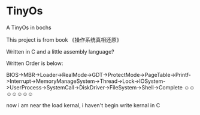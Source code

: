 # TinyOs
A TinyOs in bochs

This project is from book 《操作系统真相还原》

Written in C and a little assembly language?

Written Order is below:

BIOS->MBR->Loader->RealMode->GDT->ProtectMode->PageTable->Printf->Interrupt->MemoryManageSystem->Thread->Lock->IOSystem->UserProcess->SystemCall->DiskDriver->FileSystem->Shell->Complete ☺☺☺☺☺☺☺

now i am near the load kernal, i haven't begin write kernal in C
